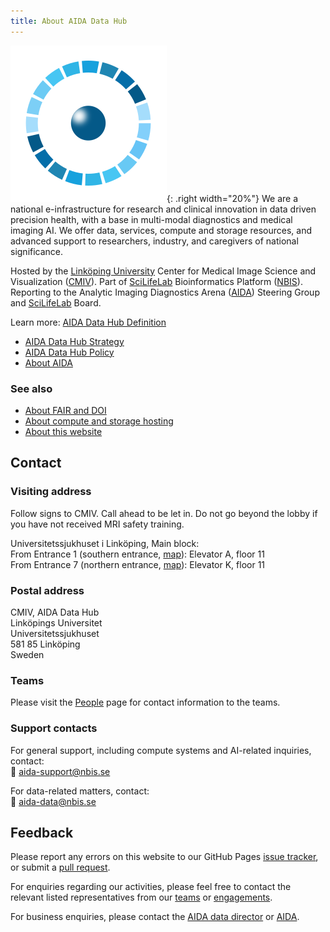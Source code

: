 ```yaml
---
title: About AIDA Data Hub
---
```

![AIDA Data Hub logo](/assets/icons/aida-icon.png){: .right width="20%"}
We are a national e-infrastructure for research and clinical innovation in data
driven precision health, with a base in multi-modal diagnostics and medical
imaging AI. We offer data, services, compute and storage resources, and advanced
support to researchers, industry, and caregivers of national significance.

Hosted by the [Linköping University](https://liu.se)
Center for Medical Image Science and Visualization ([CMIV](https://liu.se/cmiv)).
Part of [SciLifeLab](https://scilifelab.se) Bioinformatics Platform ([NBIS](https://nbis.se)).
Reporting to the Analytic Imaging Diagnostics Arena ([AIDA](/about/aida)) Steering Group
and [SciLifeLab](https://scilifelab.se) Board.

Learn more: [AIDA Data Hub Definition](../policy/definition)

* [AIDA Data Hub Strategy](../policy/strategy)
* [AIDA Data Hub Policy](../policy)
* [About AIDA](/about/engagements/aida)

### See also
* [About FAIR and DOI](fair)
* [About compute and storage hosting](hosting)
* [About this website](website)

## Contact
### Visiting address

Follow signs to CMIV. Call ahead to be let in. Do not go beyond the lobby if you have not received MRI safety training.

Universitetssjukhuset i Linköping, Main block:  
From Entrance 1 (southern entrance, [map](https://maps.app.goo.gl/cYF2CwUdWxxjXBKMA)): Elevator A, floor 11  
From Entrance 7 (northern entrance, [map](https://maps.app.goo.gl/FWre6MALNn8Dhk1YA)): Elevator K, floor 11

### Postal address
CMIV, AIDA Data Hub  
Linköpings Universitet  
Universitetssjukhuset  
581 85 Linköping  
Sweden  

### Teams
Please visit the [People](../people) page for contact information to the teams.

### Support contacts

For general support, including compute systems and AI-related inquiries, contact:  
📧 [aida-support@nbis.se](mailto:aida-support@nbis.se)

For data-related matters, contact:  
📧 [aida-data@nbis.se](mailto:aida-data@nbis.se)

## Feedback
Please report any errors on this website to our GitHub Pages
[issue tracker](https://github.com/aidadatahub/aidadatahub.github.io/issues),
or submit a [pull request](https://github.com/aidadatahub/aidadatahub.github.io/pulls).

For enquiries regarding our activities, please feel free to contact the relevant
listed representatives from our [teams](../people) or [engagements](engagements).

For business enquiries, please contact the
[AIDA data director](mailto:aida-data-director@nbis.se) or [AIDA](mailto:aida@nbis.se).
